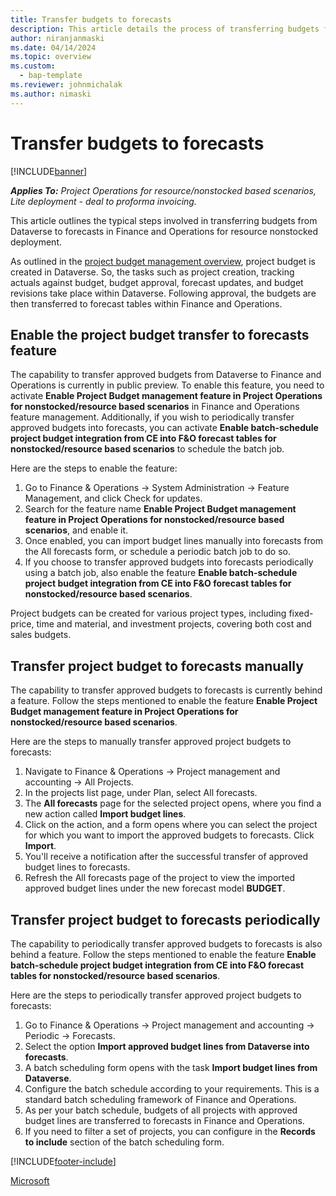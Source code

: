 ```yaml
---
title: Transfer budgets to forecasts
description: This article details the process of transferring budgets from Dataverse to forecasts in Finance and Operations for resource nonstocked deployment. 
author: niranjanmaski
ms.date: 04/14/2024
ms.topic: overview
ms.custom: 
  - bap-template
ms.reviewer: johnmichalak
ms.author: nimaski
---
```


# Transfer budgets to forecasts

[!INCLUDE[banner](../includes/banner.md)]

_**Applies To:** Project Operations for resource/nonstocked based scenarios, Lite deployment - deal to proforma invoicing._

This article outlines the typical steps involved in transferring budgets from Dataverse to forecasts in Finance and Operations for resource nonstocked deployment.

As outlined in the [project budget management overview](project-budget-management-overview-res-nonstocked.md), project budget is created in Dataverse. So, the tasks such as project creation, tracking actuals against budget, budget approval, forecast updates, and budget revisions take place within Dataverse. Following approval, the budgets are then transferred to forecast tables within Finance and Operations.

## Enable the project budget transfer to forecasts feature

The capability to transfer approved budgets from Dataverse to Finance and Operations is currently in public preview. To enable this feature, you need to activate **Enable Project Budget management feature in Project Operations for nonstocked/resource based scenarios** in Finance and Operations feature management. Additionally, if you wish to periodically transfer approved budgets into forecasts, you can activate **Enable batch-schedule project budget integration from CE into F&O forecast tables for nonstocked/resource based scenarios** to schedule the batch job.

Here are the steps to enable the feature:
1. Go to Finance & Operations -> System Administration -> Feature Management, and click Check for updates.
1. Search for the feature name **Enable Project Budget management feature in Project Operations for nonstocked/resource based scenarios**, and enable it.
1. Once enabled, you can import budget lines manually into forecasts from the All forecasts form, or schedule a periodic batch job to do so.
1. If you choose to transfer approved budgets into forecasts periodically using a batch job, also enable the feature **Enable batch-schedule project budget integration from CE into F&O forecast tables for nonstocked/resource based scenarios**.

Project budgets can be created for various project types, including fixed-price, time and material, and investment projects, covering both cost and sales budgets.

## Transfer project budget to forecasts manually

The capability to transfer approved budgets to forecasts is currently behind a feature. Follow the steps mentioned to enable the feature **Enable Project Budget management feature in Project Operations for nonstocked/resource based scenarios**.

Here are the steps to manually transfer approved project budgets to forecasts:

1. Navigate to Finance & Operations -> Project management and accounting -> All Projects.
1. In the projects list page, under Plan, select All forecasts.
1. The **All forecasts** page for the selected project opens, where you find a new action called **Import budget lines**.
1. Click on the action, and a form opens where you can select the project for which you want to import the approved budgets to forecasts. Click **Import**.
1. You'll receive a notification after the successful transfer of approved budget lines to forecasts.
1. Refresh the All forecasts page of the project to view the imported approved budget lines under the new forecast model **BUDGET**.


## Transfer project budget to forecasts periodically

The capability to periodically transfer approved budgets to forecasts is also behind a feature. Follow the steps mentioned to enable the feature **Enable batch-schedule project budget integration from CE into F&O forecast tables for nonstocked/resource based scenarios**.

Here are the steps to periodically transfer approved project budgets to forecasts:
1. Go to Finance & Operations -> Project management and accounting -> Periodic -> Forecasts.
1. Select the option **Import approved budget lines from Dataverse into forecasts**.
1. A batch scheduling form opens with the task **Import budget lines from Dataverse**.
1. Configure the batch schedule according to your requirements. This is a standard batch scheduling framework of Finance and Operations.
1. As per your batch schedule, budgets of all projects with approved budget lines are transferred to forecasts in Finance and Operations.
1. If you need to filter a set of projects, you can configure in the **Records to include** section of the batch scheduling form.


[!INCLUDE[footer-include](../includes/footer-banner.md)]

[Microsoft](https://www.microsoft.com)
